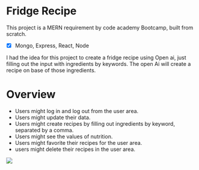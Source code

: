 # Fridge Recipe

This project is a MERN requirement by code academy Bootcamp, built from scratch.

- [x] Mongo, Express, React, Node


I had the idea for this project to create a fridge recipe using Open ai, just filling out the input with ingredients by keywords.
The open Ai will create a recipe on base of those ingredients. 


# Overview

 - Users might log in and log out from the user area.
 - Users might update their data.
 - Users might create recipes by filling out ingredients by keyword, separated by a comma.
 - Users might see the values of nutrition.
 - Users might favorite their recipes for the user area.
 - users might delete their recipes in the user area.

 ![](./diagram.jpg)    


  
